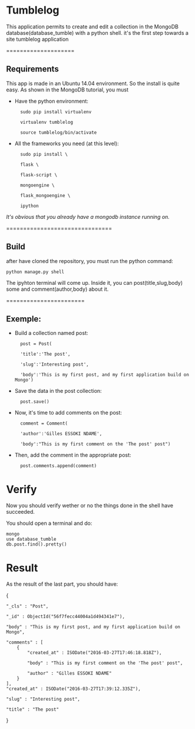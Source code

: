 
# Tumblelog
This application permits to create and edit a collection in the MongoDB database(database_tumble) with a python shell.
it's the first step towards a site tumblelog application

====================

## Requirements
This app is made in an Ubuntu 14.04 environment. 
So the install is quite easy. As shown in the MongoDB tutorial, you must 

* Have the python environment:

        sudo pip install virtualenv

        virtualenv tumblelog

        source tumblelog/bin/activate

* All the frameworks you need (at this level):

        sudo pip install \

        flask \

        flask-script \

        mongoengine \

        flask_mongoengine \

        ipython

*It's obvious that you already have a mongodb instance running on.*

===============================

## Build

after have cloned the repository, 
you must run the python command:

    python manage.py shell

The ipyhton terminal will come up. Inside it, you can post(title,slug,body) some and comment(author,body) about it.

=======================

## Exemple:

+ Build a collection named post:

        post = Post(
    
        'title':'The post',
    
        'slug':'Interesting post',
    
        'body':'This is my first post, and my first application build on Mongo')
    
+ Save the data in the post collection:

        post.save() 

+ Now, it's time to add comments on the post:

        comment = Comment(
    
        'author':'Gilles ESSOKI NDAME',
    
        'body':"This is my first comment on the 'The post' post")

+ Then, add the comment in the appropriate post:

        post.comments.append(comment)

# Verify

Now you should verify wether or no the things done in the shell have succeeded.

You should open a terminal and do:

    mongo
    use database_tumble
    db.post.find().pretty()

# Result

As the result of the last part, you should have:

{

	"_cls" : "Post",
    
	"_id" : ObjectId("56f7fecc44004a1d494341e7"),
    
	"body" : "This is my first post, and my first application build on Mongo",
    
	"comments" : [
		{
			"created_at" : ISODate("2016-03-27T17:46:18.818Z"),
            
			"body" : "This is my first comment on the 'The post' post",
            
			"author" : "Gilles ESSOKI NDAME"
		}
	],
	"created_at" : ISODate("2016-03-27T17:39:12.335Z"),
    
	"slug" : "Interesting post",
    
	"title" : "The post"
}





